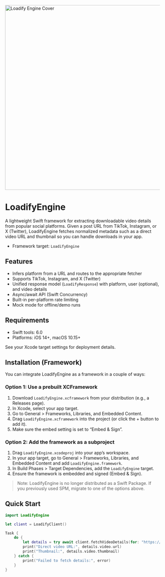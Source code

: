 <img width="2000" height="600" alt="Loadify Engine Cover" src="https://github.com/user-attachments/assets/aa780d41-7c32-4263-ad71-9375a92f55b7" />

# LoadifyEngine

A lightweight Swift framework for extracting downloadable video details from popular social platforms. Given a post URL from TikTok, Instagram, or X (Twitter), LoadifyEngine fetches normalized metadata such as a direct video URL and thumbnail so you can handle downloads in your app.

- Framework target: `LoadifyEngine`

## Features
- Infers platform from a URL and routes to the appropriate fetcher
- Supports TikTok, Instagram, and X (Twitter)
- Unified response model (`LoadifyResponse`) with platform, user (optional), and video details
- Async/await API (Swift Concurrency)
- Built-in per-platform rate limiting
- Mock mode for offline/demo runs

## Requirements
- Swift tools: 6.0
- Platforms: iOS 14+, macOS 10.15+

See your Xcode target settings for deployment details.

## Installation (Framework)
You can integrate LoadifyEngine as a framework in a couple of ways:

### Option 1: Use a prebuilt XCFramework
1. Download `LoadifyEngine.xcframework` from your distribution (e.g., a Releases page).
2. In Xcode, select your app target.
3. Go to General > Frameworks, Libraries, and Embedded Content.
4. Drag `LoadifyEngine.xcframework` into the project (or click the + button to add it).
5. Make sure the embed setting is set to “Embed & Sign”.

### Option 2: Add the framework as a subproject
1. Drag `LoadifyEngine.xcodeproj` into your app’s workspace.
2. In your app target, go to General > Frameworks, Libraries, and Embedded Content and add `LoadifyEngine.framework`.
3. In Build Phases > Target Dependencies, add the `LoadifyEngine` target.
4. Ensure the framework is embedded and signed (Embed & Sign).

> Note: LoadifyEngine is no longer distributed as a Swift Package. If you previously used SPM, migrate to one of the options above.

## Quick Start
```swift
import LoadifyEngine

let client = LoadifyClient()

Task {
    do {
        let details = try await client.fetchVideoDetails(for: "https://www.tiktok.com/@user/video/123")
        print("Direct video URL:", details.video.url)
        print("Thumbnail:", details.video.thumbnail)
    } catch {
        print("Failed to fetch details:", error)
    }
}
